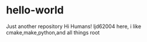 # hello-world
Just another repository
Hi Humans!
ljd62004 here, i like cmake,make,python,and all things root
